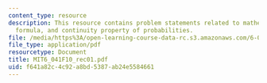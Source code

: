 ```yaml
---
content_type: resource
description: This resource contains problem statements related to mathematical derivation
  formula, and continuity property of probabilities.
file: /media/https%3A/open-learning-course-data-rc.s3.amazonaws.com/6-041-probabilistic-systems-analysis-and-applied-probability-fall-2010/f641a82c4c92a8bd5387ab24e5584661_MIT6_041F10_rec01.pdf
file_type: application/pdf
resourcetype: Document
title: MIT6_041F10_rec01.pdf
uid: f641a82c-4c92-a8bd-5387-ab24e5584661
---
```

